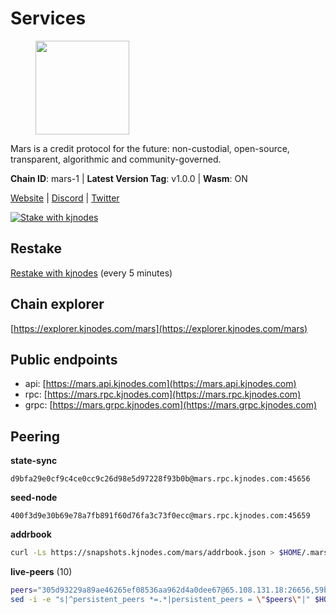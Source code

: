 # Services

<figure><img src="https://raw.githubusercontent.com/kj89/testnet_manuals/main/pingpub/logos/mars.png" width="150" alt=""><figcaption></figcaption></figure>

Mars is a credit protocol for the future: non-custodial,  open-source, transparent, algorithmic and community-governed.

**Chain ID**: mars-1 | **Latest Version Tag**: v1.0.0 | **Wasm**: ON

[Website](https://marsprotocol.io) | [Discord](https://discord.gg/marsprotocol) | [Twitter](https://twitter.com/mars_protocol)

[![Stake with kjnodes](https://i.ibb.co/cr44Q8j/button-stake-with-kjnodes.png)](https://restake.app/mars/marsvaloper1p9t4gr40rnpdwqacxgcqp7ffrfw908nu020g4n)

## Restake

[Restake with kjnodes](https://restake.app/mars/marsvaloper1p9t4gr40rnpdwqacxgcqp7ffrfw908nu020g4n) (every 5 minutes)
## Chain explorer
[https://explorer.kjnodes.com/mars](https://explorer.kjnodes.com/mars)

## Public endpoints

* api: [https://mars.api.kjnodes.com](https://mars.api.kjnodes.com)
* rpc: [https://mars.rpc.kjnodes.com](https://mars.rpc.kjnodes.com)
* grpc: [https://mars.grpc.kjnodes.com](https://mars.grpc.kjnodes.com)

## Peering

**state-sync**

```text
d9bfa29e0cf9c4ce0cc9c26d98e5d97228f93b0b@mars.rpc.kjnodes.com:45656
```

**seed-node**

```text
400f3d9e30b69e78a7fb891f60d76fa3c73f0ecc@mars.rpc.kjnodes.com:45659
```

**addrbook**
```bash
curl -Ls https://snapshots.kjnodes.com/mars/addrbook.json > $HOME/.mars/config/addrbook.json
```

**live-peers** (10)
```bash
peers="305d93229a89ae46265ef08536aa962d4a0dee67@65.108.131.18:26656,59bb909c57664fafe88bf1b6924769c15a769ba4@65.108.125.236:3000,d0dbb50a474888b8bed04bf8a23ac6b8bae443ee@5.79.79.80:18095,d9bfa29e0cf9c4ce0cc9c26d98e5d97228f93b0b@65.109.88.38:45656,be7d56127ef887d095b2f55f09be5fee1969d922@146.59.52.48:18095,d2a2c21754be65ad4a4f1de1f6163f681a6e8af8@192.99.44.79:18556,2b3f62666b7df1ed298e7bd7e2d2cfa8ba067c44@194.163.160.1:18556,be494851610016cff8853796a99c3ad46d8d1b5b@65.108.76.242:36095,c46be592341987eae20ac681cb08d2abcc02ab9a@137.74.4.20:2000,055b1458344b74e1705812e23af570d41e1e4bdf@80.64.208.175:26656"
sed -i -e "s|^persistent_peers *=.*|persistent_peers = \"$peers\"|" $HOME/.mars/config/config.toml
```
